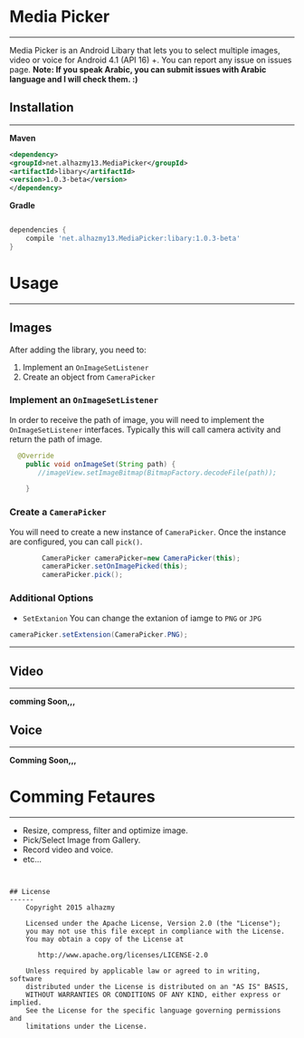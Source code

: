 # Media Picker
------ 
Media Picker is an Android Libary that lets you to select multiple images, video or voice for Android 4.1 (API 16) +.
You can report any issue on issues page. **Note: If you speak Arabic, you can submit issues with Arabic language and I will check them. :)**


## Installation
------ 
**Maven**
```xml
<dependency>
<groupId>net.alhazmy13.MediaPicker</groupId>
<artifactId>libary</artifactId>
<version>1.0.3-beta</version>
</dependency>
```


**Gradle**
```gradle

dependencies {
	compile 'net.alhazmy13.MediaPicker:libary:1.0.3-beta'
}
```

# Usage
------ 
## Images
After adding the library, you need to:

1. Implement an `OnImageSetListener`
2. Create an object from `CameraPicker` 


### Implement an `OnImageSetListener`
In order to receive the path of image, you will need to implement the `OnImageSetListener`  interfaces. Typically this will  call camera activity and return the path of image.
```java
  @Override
    public void onImageSet(String path) {
       //imageView.setImageBitmap(BitmapFactory.decodeFile(path));

    }
```

### Create a `CameraPicker`
You will need to create a new instance of `CameraPicker`. Once the instance are configured, you can call `pick()`.
```java
        CameraPicker cameraPicker=new CameraPicker(this);
        cameraPicker.setOnImagePicked(this);
        cameraPicker.pick();
```


### Additional Options
* `SetExtanion` You can change the extanion of iamge to `PNG` or `JPG`
```java
cameraPicker.setExtension(CameraPicker.PNG);
```

------ 

## Video
------ 
**comming Soon,,,**

## Voice 
------ 
**Comming Soon,,,**

# Comming Fetaures
------ 
* Resize, compress, filter and optimize image.
* Pick/Select Image from Gallery.
* Record video and voice.
* etc...           
```


## License
------ 
    Copyright 2015 alhazmy

    Licensed under the Apache License, Version 2.0 (the "License");
    you may not use this file except in compliance with the License.
    You may obtain a copy of the License at

       http://www.apache.org/licenses/LICENSE-2.0

    Unless required by applicable law or agreed to in writing, software
    distributed under the License is distributed on an "AS IS" BASIS,
    WITHOUT WARRANTIES OR CONDITIONS OF ANY KIND, either express or implied.
    See the License for the specific language governing permissions and
    limitations under the License.
    


